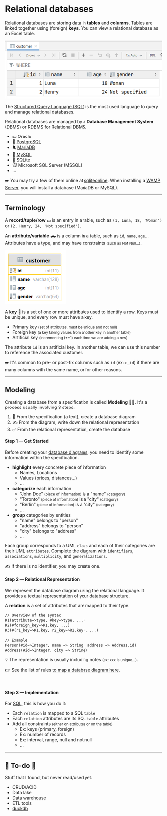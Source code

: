 # Relational databases

<div class="row row-cols-lg-2"><div>

Relational databases are storing data in **tables** and **columns**. Tables are linked together using (foreign) **keys**. You can view a relational database as an Excel table.

<div class="col-12 col-md-8 mx-auto">

![Database Table X Column](_images/table_view.png)
</div>

The [Structured Query Language (SQL)](../sql/index.md) is the most used language to query and manage relational databases.

</div><div>

Relational databases are managed by a **Database Management System** (DBMS) or RDBMS for Relational DBMS.

* 💵 Oracle
* 🍰 [PostgreSQL](../sql/index.md#dbms-specific)
* 🐈 [MariaDB](../sql/index.md#dbms-specific)
* 🍃 [MySQL](../sql/index.md#dbms-specific)
* 🦐 [SQLite](../sql/index.md#dbms-specific)
* 🐭 Microsoft SQL  Server (MSSQL)
* ...

➡️ You may try a few of them online at [sqliteonline](https://sqliteonline.com/). When installing a [WAMP Server](/operating-systems/cloud/webservers/apache/wamp.md), you will install a database (MariaDB or MySQL).
</div></div>

<hr class="sep-both">

## Terminology

<div class="row row-cols-lg-2"><div>

A **record/tuple/row** 💵 is an entry in a table, such as `(1, Luna, 18, 'Woman')` or `(2, Henry, 24, 'Not specified')`.

An **attribute/variable** 🛻 is a column in a table, such as `id`, `name`, `age`... Attributes have a type, and may have constraints <small>(such as Not Null...)</small>.

<div class="col-12 col-md-3 mx-auto">

![Database Table UML Model](_images/table_modeling.png)
</div>

</div><div>

A **key** 🔑 is a set of one or more attributes used to identify a row. Keys must be unique, and every row must have a key.

* Primary key <small>(set of attributes, must be unique and not null)</small>
* Foreign key <small>(a key taking values from another key in another table)</small>
* Artificial key <small>(incrementing (+=1) each time we are adding a row)</small>

The attribute `id` is an artificial key. In another table, we can use this number to reference the associated customer.

➡️  It's common to pre- or post-fix columns such as `id` (ex: `c_id`) if there are many columns with the same name, or for other reasons.
</div></div>

<hr class="sep-both">

## Modeling

<div class="row row-cols-lg-2"><div>

Creating a database from a specification is called **Modeling** 🧑‍🎨. It's a process usually involving 3 steps:

1. 📝 From the specification (a text), create a database diagram
2. ✍️ From the diagram, write down the relational representation
3. ✅ From the relational representation, create the database

#### Step 1 — Get Started

Before creating your [database diagrams](/tools-and-frameworks/projects/modeling/uml/diagrams/db/index.md), you need to identify some information within the specification.

* **highlight** every concrete piece of information
  * Names, Locations
  * Values (prices, distances...)
  * ...
* **categorize** each information
  * "John Doe" <small>(piece of information)</small> is a "name" <small>(category)</small>
  * "Toronto" <small>(piece of information)</small> is a "city" <small>(category)</small>
  * "Berlin" <small>(piece of information)</small> is a "city" <small>(category)</small>
  * ...
* **group** categories by entities
  * "name" belongs to "person"
  * "address" belongs to "person"
  * "city" belongs to "address"
  * ...

Each group corresponds to a UML `class` and each of their categories are their UML `attributes`. Complete the diagram with `identifiers`, `associations`, `multiplicity`, and `generalizations`.

✍️ If there is no identifier, you may create one.
</div><div>

#### Step 2 — Relational Representation

We represent the database diagram using the relational language. It provides a textual representation of your database structure.

A **relation** is a set of attributes that are mapped to their type.

```scss!
// Overview of the syntax
R1(attribute=>type, #key=>type, ...)
R2(#foreign_key=>R1.key, ...)
R3(#(r1_key=>R1.key, r2_key=>R2.key), ...)

// Example
Person(#id=>Integer, name => String, address => Address.id)
Address(#id=>Integer, city => String)
```

💡 The representation is usually including notes <small>(ex: xxx is unique...)</small>.

👉 See the list of rules [to map a database diagram here](8rules.md).

<br>

#### Step 3 — Implementation

For [SQL](/programming-languages/databases/relational/sql/index.md), this is how you do it:

* Each `relation` is mapped to a SQL `table`
* Each `relation` attributes are its SQL `table` attributes
* Add all constraints <small>(either on attributes or on the table)</small>
  * Ex: keys (primary, foreign)
  * Ex: number of records
  * Ex: interval, range, null and not null
  * ...
</div></div>

<hr class="sep-both">

## 👻 To-do 👻

Stuff that I found, but never read/used yet.

<div class="row row-cols-lg-2"><div>

* CRUD/ACID
* Data lake
* Data warehouse
* ETL tools
* [duckdb](https://github.com/duckdb/duckdb)
</div><div>
</div></div>
